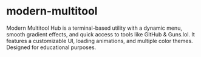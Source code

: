 # modern-multitool
Modern Multitool Hub is a terminal-based utility with a dynamic menu, smooth gradient effects, and quick access to tools like GitHub &amp; Guns.lol. It features a customizable UI, loading animations, and multiple color themes. Designed for educational purposes.
